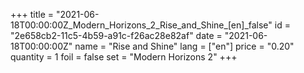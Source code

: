 +++
title = "2021-06-18T00:00:00Z_Modern_Horizons_2_Rise_and_Shine_[en]_false"
id = "2e658cb2-11c5-4b59-a91c-f26ac28e82af"
date = "2021-06-18T00:00:00Z"
name = "Rise and Shine"
lang = ["en"]
price = "0.20"
quantity = 1
foil = false
set = "Modern Horizons 2"
+++
